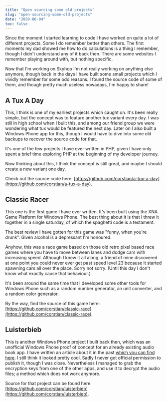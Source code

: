 ```yaml
---
title: "Open sourcing some old projects"
slug: "open-sourcing-some-old-projects"
date: "2020-06-04"
toc: false
---
```


Since the moment I started learning to code I have worked on quite a lot of different projects. Some I do remember better than others. The first moments my dad showed me how to do calculations is a thing I remember, though I didn't understand any of it back then. There are some websites I remember playing around with, but nothing specific.

Now that I'm working on Skyhop I'm not really working on anything else anymore, though back in the days I have built some small projects which I vividly remember for some odd reasons. I found the source code of some of them, and though pretty much useless nowadays, I'm happy to share!


## A Tux A Day

This, I think is one of my earliest projects which caught on. It's been really simple, but the concept was to feature another tux variant every day. I was still in high school when I built this, and among our friend group we were wondering what tux would be featured the next day. Later on I also built a Windows Phone app for this, though I would have to dive into some old backups to recover the source code for that.

It's one of the few projects I have ever written in PHP, given I have only spent a brief time exploring PHP at the beginning of my developer journey.

Now thinking about this, I think the concept is still great, and maybe I should create a new variant one day.

Check out the source code here: [https://github.com/corstian/a-tux-a-day](https://github.com/corstian/a-tux-a-day).


## Classic Racer

This one is the first game I have ever written. It's been built using the XNA Game Platform for Windows Phone. The best thing about it is that I threw it together in a single saturday, of which the spaghetti code is a testament.

The best review I have gotten for this game was "funny, when you're drunk". Given alcohol is a depressant I'm honoured.

Anyhow, this was a race game based on those old retro pixel based race games where you have to move between lanes and dodge cars with increasing speed. Although I knew it all along, a friend of mine discovered at one point you could never ever get past speed level 23 because it started spawning cars all over the place. Sorry not sorry. (Until this day I don't know what exactly cause that behaviour.)

It's been around the same time that I developed some other tools for Windows Phone such as a random number generator, an unit converter, and a random color generator.

By the way, find the source of this game here: [https://github.com/corstian/classic-race](https://github.com/corstian/classic-race).


## Luisterbieb

This is another Windows Phone project I built back then, which was an unofficial Windows Phone proof of concept for an already existing audio book app. I have written an article about it in the past [which you can find here](/blog/2014-08-24/luisterbieb-windows-phone-app). I still think it looked pretty cool. Sadly I never got official permission to publish it, though I was close. Nevertheless I managed to grab the encryption keys from one of the other apps, and use it to decrypt the audio files; a method which does not work anymore.

Source for that project can be found here: [https://github.com/corstian/luisterbieb](https://github.com/corstian/luisterbieb).
